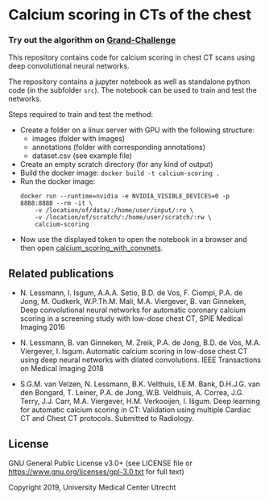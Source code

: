 # Calcium scoring in CTs of the chest

### Try out the algorithm on [Grand-Challenge](https://grand-challenge.org/algorithms/calcium-scoring-in-ct-showing-the-heart/)

This repository contains code for calcium scoring in chest CT scans using deep convolutional neural networks.

The repository contains a jupyter notebook as well as standalone python code (in the subfolder `src`). The notebook can be used to train and
test the networks.

Steps required to train and test the method:
* Create a folder on a linux server with GPU with the following structure:
    * images (folder with images)
    * annotations (folder with corresponding annotations)
    * dataset.csv (see example file)
* Create an empty scratch directory (for any kind of output)
* Build the docker image: `docker build -t calcium-scoring .`
* Run the docker image:
  ```
  docker run --runtime=nvidia -e NVIDIA_VISIBLE_DEVICES=0 -p 8888:8888 --rm -it \
      -v /location/of/data/:/home/user/input/:ro \
      -v /location/of/scratch/:/home/user/scratch/:rw \
      calcium-scoring
  ```
* Now use the displayed token to open the notebook in a browser and then open [calcium_scoring_with_convnets](calcium_scoring_with_convnets.ipynb).

## Related publications

* N. Lessmann, I. Isgum, A.A.A. Setio, B.D. de Vos, F. Ciompi, P.A. de Jong, M. Oudkerk, W.P.Th.M. Mali, M.A. Viergever, B. van Ginneken, 
  Deep convolutional neural networks for automatic coronary calcium scoring in a screening study with low-dose chest CT, SPIE Medical Imaging 2016

* N. Lessmann, B. van Ginneken, M. Zreik, P.A. de Jong, B.D. de Vos, M.A. Viergever, I. Isgum. Automatic calcium scoring in low-dose chest 
  CT using deep neural networks with dilated convolutions. IEEE Transactions on Medical Imaging 2018

* S.G.M. van Velzen, N. Lessmann, B.K. Velthuis, I.E.M. Bank, D.H.J.G. van den Bongard, T. Leiner, P.A. de Jong,
    W.B. Veldhuis, A. Correa, J.G. Terry, J.J. Carr, M.A. Viergever, H.M. Verkooijen, I. Išgum.
    Deep learning for automatic calcium scoring in CT: Validation using multiple Cardiac CT and Chest CT protocols. Submitted to Radiology.

## License

GNU General Public License v3.0+ (see LICENSE file or https://www.gnu.org/licenses/gpl-3.0.txt for full text)

Copyright 2019, University Medical Center Utrecht
